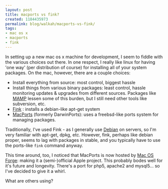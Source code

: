 ```yaml
---
layout: post
title: macports vs fink?
created: 1184435973
permalink: blog/walkah/macports-vs-fink/
tags:
- mac os x
- macports
- fink
---
```

<p>In setting up a new mac os x machine for development, I seem to fiddle with the various choices out there. In one respect, I really like linux for having 'one way' (per distribution of course) for installing all of your system packages. On the mac, however, there are a couple choices:</p>
<ul>
<li>Install everything from source: most control, biggest hassle</li>
<li>Install things from various binary packages: least control, hassle monitoring updates & upgrades from different sources. Packages like <a href="http://www.mamp.info/en/index.php">MAMP</a> lessen some of this burden, but I still need other tools like subversion, etc.</li>
<li><a href="http://finkproject.org/">Fink</a> : installs a debian-like apt-get system</li>
<li><a href="http://www.macports.org/">MacPorts</a> (formerly DarwinPorts): uses a freebsd-like ports system for managing packages.</li>
</ul>
<p>Traditionally, I've used Fink - as I generally use <a href="http://debian.org/">Debian</a> on servers, so I'm very familiar with apt-get, dpkg, etc. However, fink, perhaps like debian proper, seems to lag with packages in stable, and you typically have to use the ports-like <code>fink</code> command anyway.</p>
<p>This time around, too, I noticed that MacPorts is now hosted by <a href="http://www.macosforge.org/">Mac OS Forge</a>: making it a (semi-)official Apple project. This probably bodes well for it's future and longevity. There's a port for php5, apache2 and mysql5... so I've decided to give it a whirl.</p>
What are others using?
